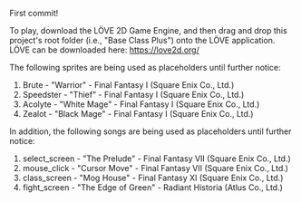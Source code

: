 First commit!

To play, download the LÖVE 2D Game Engine, and then drag and drop this project's root folder (i.e., "Base Class Plus") onto the LÖVE application. LÖVE can be downloaded here: https://love2d.org/

The following sprites are being used as placeholders until further notice:
1. Brute - "Warrior" - Final Fantasy I (Square Enix Co., Ltd.)
2. Speedster - "Thief" - Final Fantasy I (Square Enix Co., Ltd.)
3. Acolyte - "White Mage" - Final Fantasy I (Square Enix Co., Ltd.)
4. Zealot - "Black Mage" - Final Fantasy I (Square Enix Co., Ltd.)

In addition, the following songs are being used as placeholders until further notice:
1. select_screen - "The Prelude" - Final Fantasy VII (Square Enix Co., Ltd.)
2. mouse_click - "Cursor Move" - Final Fantasy VII (Square Enix Co., Ltd.)
3. class_screen - "Mog House" - Final Fantasy XI (Square Enix Co., Ltd.)
4. fight_screen - "The Edge of Green" - Radiant Historia (Atlus Co., Ltd.)
